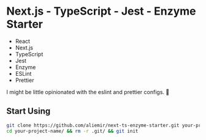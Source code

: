 # Next.js - TypeScript - Jest - Enzyme Starter

- React
- Next.js
- TypeScript
- Jest
- Enzyme
- ESLint
- Prettier

I might be little opinionated with the eslint and prettier configs. 🤗

## Start Using

```sh
git clone https://github.com/aliemir/next-ts-enzyme-starter.git your-project-name
cd your-project-name/ && rm -r .git/ && git init
```
